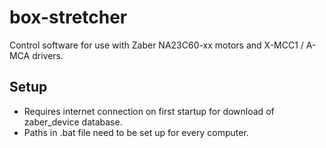 # box-stretcher
Control software for use with Zaber NA23C60-xx motors and X-MCC1 / A-MCA drivers.

## Setup
- Requires internet connection on first startup for download of zaber_device database.
- Paths in .bat file need to be set up for every computer.
